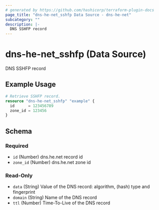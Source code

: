 ```yaml
---
# generated by https://github.com/hashicorp/terraform-plugin-docs
page_title: "dns-he-net_sshfp Data Source - dns-he-net"
subcategory: ""
description: |-
  DNS SSHFP record
---
```


# dns-he-net_sshfp (Data Source)

DNS SSHFP record

## Example Usage

```terraform
# Retrieve SSHFP record.
resource "dns-he-net_sshfp" "example" {
  id      = 123456789
  zone_id = 123456
}
```

<!-- schema generated by tfplugindocs -->
## Schema

### Required

- `id` (Number) dns.he.net record id
- `zone_id` (Number) dns.he.net zone id

### Read-Only

- `data` (String) Value of the DNS record: algorithm, (hash) type and fingerprint
- `domain` (String) Name of the DNS record
- `ttl` (Number) Time-To-Live of the DNS record
